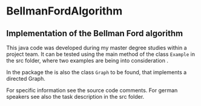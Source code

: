 # BellmanFordAlgorithm

## Implementation of the Bellman Ford algorithm
This java code was developed during my master degree studies within a project team. 
It can be tested using the main method of the class `Example` in the src folder, where two examples are being into consideration .

In the package the is also the class `Graph` to be found, that implements a directed Graph.

For specific information see the source code comments. 
For german speakers see also the task description in the src folder.
